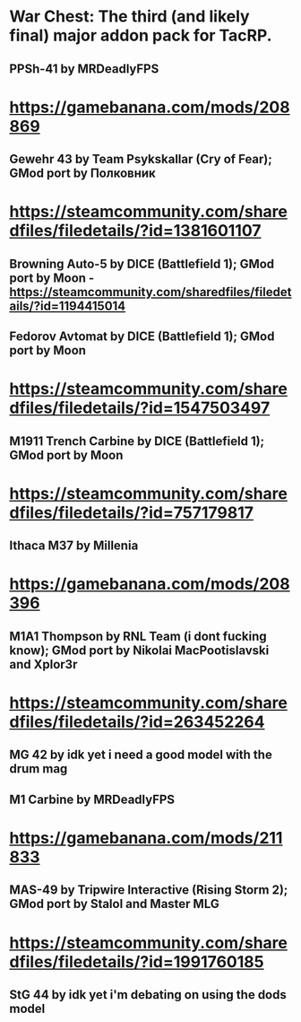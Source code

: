 # War Chest: The third (and likely final) major addon pack for TacRP.

## PPSh-41 by MRDeadlyFPS
# https://gamebanana.com/mods/208869

## Gewehr 43 by Team Psykskallar (Cry of Fear); GMod port by Полковник
# https://steamcommunity.com/sharedfiles/filedetails/?id=1381601107

## Browning Auto-5 by DICE (Battlefield 1); GMod port by Moon - https://steamcommunity.com/sharedfiles/filedetails/?id=1194415014

## Fedorov Avtomat by DICE (Battlefield 1); GMod port by Moon
# https://steamcommunity.com/sharedfiles/filedetails/?id=1547503497

## M1911 Trench Carbine by DICE (Battlefield 1); GMod port by Moon
# https://steamcommunity.com/sharedfiles/filedetails/?id=757179817

## Ithaca M37 by Millenia
# https://gamebanana.com/mods/208396

## M1A1 Thompson by RNL Team (i dont fucking know); GMod port by Nikolai MacPootislavski and Xplor3r
# https://steamcommunity.com/sharedfiles/filedetails/?id=263452264

## MG 42 by idk yet i need a good model with the drum mag

## M1 Carbine by MRDeadlyFPS
# https://gamebanana.com/mods/211833

## MAS-49 by Tripwire Interactive (Rising Storm 2); GMod port by Stalol and Master MLG
# https://steamcommunity.com/sharedfiles/filedetails/?id=1991760185

## StG 44 by idk yet i'm debating on using the dods model 